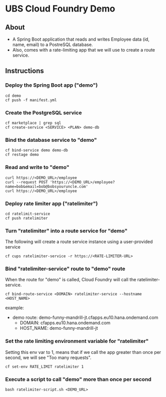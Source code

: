 # UBS Cloud Foundry Demo

## About
- A Spring Boot application that reads and writes Employee data (id, name, email) to a PostreSQL database.
- Also, comes with a rate-limiting app that we will use to create a route service.

## Instructions

### Deploy the Spring Boot app ("demo")
```
cd demo
cf push -f manifest.yml
```

### Create the PostgreSQL service
```
cf marketplace | grep sql
cf create-service <SERVICE> <PLAN> demo-db
```

### Bind the database service to "demo"
```
cf bind-service demo demo-db
cf restage demo
```

### Read and write to "demo"
```
curl https://<DEMO_URL>/employee
curl --request POST 'https://<DEMO_URL>/employee?name=bob&email=bob@bobsyouruncle.com'
curl https://<DEMO_URL>/employee
```

### Deploy rate limiter app ("ratelimiter")
```
cd ratelimit-service
cf push ratelimiter
```

### Turn "ratelimiter" into a route service for "demo"
The following will create a route service instance using a user-provided service
```
cf cups ratelimiter-service -r https://<RATE-LIMITER-URL>
```

### Bind "ratelimiter-service" route to "demo" route
When the route for "demo" is called, Cloud Foundry will call the ratelimiter-service.
```
cf bind-route-service <DOMAIN> ratelimiter-service --hostname <HOST_NAME>
```
example: 
- demo route: demo-funny-mandrill-jt.cfapps.eu10.hana.ondemand.com
    - DOMAIN: cfapps.eu10.hana.ondemand.com
    - HOST_NAME: demo-funny-mandrill-jt

### Set the rate limiting environment variable for "ratelimiter"
Setting this env var to 1, means that if we call the app greater than once per second, we will see "Too many requests".
```
cf set-env RATE_LIMIT ratelimiter 1
```

### Execute a script to call "demo" more than once per second
```
bash ratelimiter-script.sh <DEMO_URL>
```

